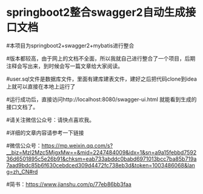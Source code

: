 # springboot2整合swagger2自动生成接口文档

#本项目为springboot2+swagger2+mybatis进行整合

#版本都较高，由于网上的文档不全面，所以我就自己进行整合了一个项目，后期注释会写出来，到时候会写一篇文章给大家阅读。

#user.sql文件是数据库文件，里面有建库建表文件，建好之后把代码clone到idea上就可以直接在本地上运行了

#运行成功后，直接访问http://localhost:8080/swagger-ui.html 就能看到生成的接口文档了。

#请关注微信公众号：请快点喜欢我。

#详细的文章内容请参考一下链接

#微信公众号：https://mp.weixin.qq.com/s?__biz=MzI2Mzc5MjgxMw==&mid=2247484009&idx=1&sn=a9a15febbd759236d6501895c5e26b91&chksm=eab733abddc0babd6971013bcc7ba85b719a7aad9bdc85b6f630cebdced309d4472fc738eb3d&token=1003486068&lang=zh_CN#rd

#简书：https://www.jianshu.com/p/77eb86bb3faa
